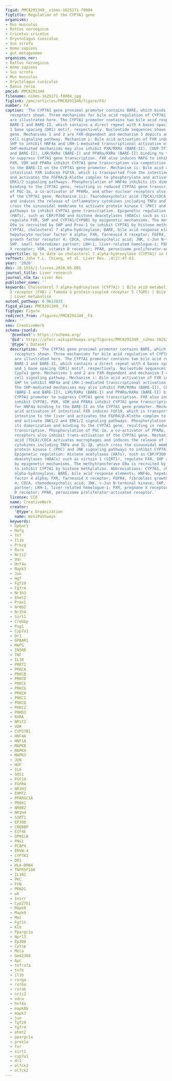 ```yaml
---
figid: PMC8291349__nihms-1625271-f0004
figtitle: Regulation of the CYP7A1 gene
organisms:
- Mus musculus
- Rattus norvegicus
- Cricetus cricetus
- Oryctolagus cuniculus
- Sus scrofa
- Homo sapiens
- gut metagenome
organisms_ner:
- Rattus norvegicus
- Homo sapiens
- Sus scrofa
- Mus musculus
- Oryctolagus cuniculus
- Danio rerio
pmcid: PMC8291349
filename: nihms-1625271-f0004.jpg
figlink: /pmc/articles/PMC8291349/figure/F4/
number: F4
caption: 'The CYP7A1 gene proximal promoter contains BARE, which binds the nuclear
  receptors shown. Three mechanisms for bile acid regulation of CYP7A1 gene transcription
  are illustrated here. The CYP7A1 promoter contains two bile acid responsive elements,
  BARE-I and BARE-II, which contains a direct repeat with 4 bases spacing (DR4) and
  1 base spacing (DR1) motif, respectively. Nucleotide sequences shown are rat Cyp7a1
  gene. Mechanisms 1 and 2 are FXR-dependent and mechanism 3 depicts an FXR-independent
  cell signaling pathway. Mechanism i: Bile acid activation of FXR induces the repressor
  SHP to inhibit HNF4α and LRH-1-mediated transcriptional activation of CYP7A1. The
  SHP-mediated mechanisms may also inhibit PXR/RXRα (BARE-II), COUP-TFII/RXRα (BARE-I
  and BARE-II), LXR/RXRα (BARE-I) and PPARa/RXRα (BARE-II) binding to the CYP7A1 promoter
  to suppress CYP7A1 gene transcription. FXR also induces MAFG to inhibit CYP7A1.
  PXR, VDR and PPARa inhibit CYP7A1 gene transcription via competition for HNF4α binding
  to the BARE-II on the CYP7A1 gene promoter. Mechanism ii: Bile acid activation of
  intestinal FXR induces FGF19, which is transported from the intestine to the liver
  and activates the FGFR4/β-Klotho complex to phosphorylate and activate JNK1/2 and
  ERK1/2 signaling pathways. Phosphorylation of HNF4α inhibits its dimerization and
  binding to the CYP7A1 gene, resulting in reduced CYP7A1 gene transcription. Phosphorylation
  of PGC-1α, a co-activator of PPARα, and other nuclear receptors also inhibit trans-activation
  of the CYP7A1 gene. Mechanism iii: Taurodeoxycholic acid (TDCA)/CDCA activates macrophages
  and induces the release of inflammatory cytokines including TNFα and IL-1β, which
  cross the sinusoidal membrane to activate protein kinase C (PKC) and JNK signaling
  pathways to inhibit CYP7A1 gene transcription. Epigenetic regulation: Histone acetylases
  (HATs), such as CBP/P300 and histone deacetylases (HDACs) such as sirtuin 1 (SIRT1),
  regulate FXR, SHP and CYP7A1/CYP8B1 by epigenetic mechanisms. The methytransferase
  G9a is recruited by SHP and Prox-1 to inhibit CYP7A1 by histone methylation. Abbreviations:
  CYP7A1, cholesterol 7 alpha-hydroxylase; BARE, bile acid response elements; HNF4α,
  hepatocyte nuclear factor 4 alpha; FXR, farnesoid X receptor; FGFR4, fibroblast
  growth factor receptor 4; CDCA, chenodeoxycholic acid; JNK, c-Jun N-terminal kinase;
  SHP, small heterodimer partner; LRH-1, liver-related homologue-1; PXR, pregnane
  X receptor; VDR, vitamin D receptor; PPAR, peroxisome proliferator-activated receptor.'
papertitle: Up to date on cholesterol 7 alpha-hydroxylase (CYP7A1) in bile acid synthesis.
reftext: John Y.L. Chiang, et al. Liver Res. ;4(2):47-63.
year: '2020'
doi: 10.1016/j.livres.2020.05.001
journal_title: Liver research
journal_nlm_ta: Liver Res
publisher_name: ''
keywords: Cholesterol 7 alpha-hydroxylase (CYP7A1) | Bile acid metabolism | Farnesoid
  X receptor (FXR) | Takeda G protein-coupled receptor 5 (TGR5) | Bile acid receptors
  | Liver metabolism
automl_pathway: 0.9613835
figid_alias: PMC8291349__F4
figtype: Figure
redirect_from: /figures/PMC8291349__F4
ndex: ''
seo: CreativeWork
schema-jsonld:
  '@context': https://schema.org/
  '@id': https://pfocr.wikipathways.org/figures/PMC8291349__nihms-1625271-f0004.html
  '@type': Dataset
  description: 'The CYP7A1 gene proximal promoter contains BARE, which binds the nuclear
    receptors shown. Three mechanisms for bile acid regulation of CYP7A1 gene transcription
    are illustrated here. The CYP7A1 promoter contains two bile acid responsive elements,
    BARE-I and BARE-II, which contains a direct repeat with 4 bases spacing (DR4)
    and 1 base spacing (DR1) motif, respectively. Nucleotide sequences shown are rat
    Cyp7a1 gene. Mechanisms 1 and 2 are FXR-dependent and mechanism 3 depicts an FXR-independent
    cell signaling pathway. Mechanism i: Bile acid activation of FXR induces the repressor
    SHP to inhibit HNF4α and LRH-1-mediated transcriptional activation of CYP7A1.
    The SHP-mediated mechanisms may also inhibit PXR/RXRα (BARE-II), COUP-TFII/RXRα
    (BARE-I and BARE-II), LXR/RXRα (BARE-I) and PPARa/RXRα (BARE-II) binding to the
    CYP7A1 promoter to suppress CYP7A1 gene transcription. FXR also induces MAFG to
    inhibit CYP7A1. PXR, VDR and PPARa inhibit CYP7A1 gene transcription via competition
    for HNF4α binding to the BARE-II on the CYP7A1 gene promoter. Mechanism ii: Bile
    acid activation of intestinal FXR induces FGF19, which is transported from the
    intestine to the liver and activates the FGFR4/β-Klotho complex to phosphorylate
    and activate JNK1/2 and ERK1/2 signaling pathways. Phosphorylation of HNF4α inhibits
    its dimerization and binding to the CYP7A1 gene, resulting in reduced CYP7A1 gene
    transcription. Phosphorylation of PGC-1α, a co-activator of PPARα, and other nuclear
    receptors also inhibit trans-activation of the CYP7A1 gene. Mechanism iii: Taurodeoxycholic
    acid (TDCA)/CDCA activates macrophages and induces the release of inflammatory
    cytokines including TNFα and IL-1β, which cross the sinusoidal membrane to activate
    protein kinase C (PKC) and JNK signaling pathways to inhibit CYP7A1 gene transcription.
    Epigenetic regulation: Histone acetylases (HATs), such as CBP/P300 and histone
    deacetylases (HDACs) such as sirtuin 1 (SIRT1), regulate FXR, SHP and CYP7A1/CYP8B1
    by epigenetic mechanisms. The methytransferase G9a is recruited by SHP and Prox-1
    to inhibit CYP7A1 by histone methylation. Abbreviations: CYP7A1, cholesterol 7
    alpha-hydroxylase; BARE, bile acid response elements; HNF4α, hepatocyte nuclear
    factor 4 alpha; FXR, farnesoid X receptor; FGFR4, fibroblast growth factor receptor
    4; CDCA, chenodeoxycholic acid; JNK, c-Jun N-terminal kinase; SHP, small heterodimer
    partner; LRH-1, liver-related homologue-1; PXR, pregnane X receptor; VDR, vitamin
    D receptor; PPAR, peroxisome proliferator-activated receptor.'
  license: CC0
  name: CreativeWork
  creator:
    '@type': Organization
    name: WikiPathways
  keywords:
  - Gpbar1
  - Mafg
  - Tnf
  - Il1b
  - Prkcg
  - Rxra
  - Nr1i2
  - Vdr
  - Hnf4a
  - Mapk3
  - Jun
  - Hgf
  - Fgf19
  - Fgfr4
  - Nr1h3
  - Ehmt2
  - Prox1
  - Nr0b2
  - Nr1h4
  - Sirt1
  - Crebbp
  - Pag1
  - Cyp7a1
  - Dr1
  - GPBAR1
  - MAFG
  - INSRR
  - TNF
  - IL1B
  - PRRT2
  - PRKCA
  - PRKCB
  - PRKCD
  - PRKCE
  - PRKCG
  - PRKCH
  - PRKCI
  - PRKCQ
  - PRKCZ
  - PRKD3
  - RXRA
  - NR1I2
  - VDR
  - CYP27B1
  - HNF4A
  - HNF1A
  - MAPK8
  - MAPK9
  - MAPK3
  - JUN
  - HGF
  - IL6
  - SOS1
  - FGF19
  - FGFR4
  - NR1H3
  - EHMT2
  - PPARGC1A
  - PROX1
  - NR0B2
  - NR1H4
  - SIRT1
  - EP300
  - CREBBP
  - EIF4E
  - OPN1LW
  - PAG1
  - PCBP4
  - ERVW-4
  - CYP7A1
  - DR1
  - HLA-DRB4
  - TNFRSF10A
  - IL1B2
  - PKC
  - FYN
  - PRKD1
  - wh
  - Insrr
  - Cyp27b1
  - Mapk8
  - Mapk9
  - Met
  - Fgf15
  - Klb
  - Ppargc1a
  - Nprl3
  - Ep300
  - Cytip
  - Mela
  - Gm42368
  - Apc
  - tnfrsfa
  - tnfb
  - il1b
  - rxrga
  - rxrba
  - rxrab
  - nr1i2
  - vdra
  - hnf4a
  - mapk8b
  - mapk3
  - jun
  - fgf19
  - fgfr4
  - ehmt2
  - ppargc1a
  - prox1a
  - fxr
  - sirt1
  - cyp7a1
  - dr1
  - olfck3
  - olfck2
---
```

